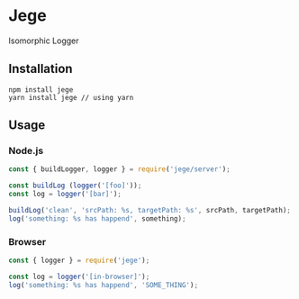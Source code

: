 # Jege
Isomorphic Logger

## Installation
```
npm install jege
yarn install jege // using yarn
```

## Usage

### Node.js
```js
const { buildLogger, logger } = require('jege/server');

const buildLog (logger('[foo]'));
const log = logger('[bar]');

buildLog('clean', 'srcPath: %s, targetPath: %s', srcPath, targetPath);
log('something: %s has happend', something);
```

### Browser
```js
const { logger } = require('jege');

const log = logger('[in-browser]');
log('something: %s has happend', 'SOME_THING');
```
